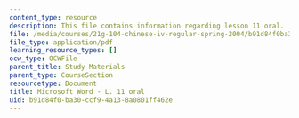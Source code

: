 ```yaml
---
content_type: resource
description: This file contains information regarding lesson 11 oral.
file: /media/courses/21g-104-chinese-iv-regular-spring-2004/b91d84f0ba30ccf94a138a0801ff462e_MIT21G_104S04_Oral_11.pdf
file_type: application/pdf
learning_resource_types: []
ocw_type: OCWFile
parent_title: Study Materials
parent_type: CourseSection
resourcetype: Document
title: Microsoft Word - L. 11 oral
uid: b91d84f0-ba30-ccf9-4a13-8a0801ff462e
---
```

